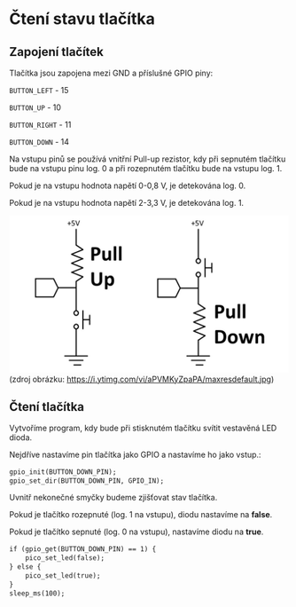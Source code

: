 # Čtení stavu tlačítka
## Zapojení tlačítek
Tlačítka jsou zapojena mezi GND a příslušné GPIO piny:

`BUTTON_LEFT` - 15

`BUTTON_UP` - 10

`BUTTON_RIGHT` - 11

`BUTTON_DOWN` - 14

Na vstupu pinů se používá vnitřní Pull-up rezistor, kdy při sepnutém tlačítku bude na vstupu pinu log. 0 a při rozepnutém tlačítku bude na vstupu log. 1.

Pokud je na vstupu hodnota napětí 0-0,8 V, je detekována log. 0.

Pokud je na vstupu hodnota napětí 2-3,3 V, je detekována log. 1.

![Pull-up a pull-down rezistory](/readme_images/pullup_pulldown.jpg)
(zdroj obrázku: https://i.ytimg.com/vi/aPVMKyZpaPA/maxresdefault.jpg)


## Čtení tlačítka
Vytvoříme program, kdy bude při stisknutém tlačítku svítit vestavěná LED dioda.

Nejdříve nastavíme pin tlačítka jako GPIO a nastavíme ho jako vstup.:
```
gpio_init(BUTTON_DOWN_PIN);
gpio_set_dir(BUTTON_DOWN_PIN, GPIO_IN);
```
Uvnitř nekonečné smyčky budeme zjišťovat stav tlačítka.

Pokud je tlačítko rozepnuté (log. 1 na vstupu), diodu nastavíme na **false**.

Pokud je tlačítko sepnuté (log. 0 na vstupu), nastavíme diodu na **true**.
```
if (gpio_get(BUTTON_DOWN_PIN) == 1) {
    pico_set_led(false);
} else {
    pico_set_led(true);
}
sleep_ms(100);
```
